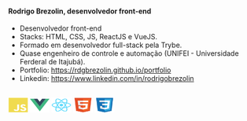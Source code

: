 #### Rodrigo Brezolin, desenvolvedor front-end

* Desenvolvedor front-end
* Stacks: HTML, CSS, JS, ReactJS e VueJS.
* Formado em desenvolvedor full-stack pela Trybe.
* Quase engenheiro de controle e automação (UNIFEI - Universidade Ferderal de Itajubá).
* Portfolio: https://rdgbrezolin.github.io/portfolio
* Linkedin: https://www.linkedin.com/in/rodrigobrezolin

<div style="display: inline_block"><br>
  <img align="center" alt="rodrigo-Js" height="30" width="40" src="https://raw.githubusercontent.com/devicons/devicon/master/icons/javascript/javascript-plain.svg">
  <img align="center" alt="rodrigo-Ts" height="30" width="40" src="https://raw.githubusercontent.com/devicons/devicon/master/icons/vuejs/vuejs-original.svg">
  <img align="center" alt="rodrigo-React" height="30" width="40" src="https://raw.githubusercontent.com/devicons/devicon/master/icons/react/react-original.svg">
  <img align="center" alt="rodrigo-HTML" height="30" width="40" src="https://raw.githubusercontent.com/devicons/devicon/master/icons/html5/html5-original.svg">
  <img align="center" alt="rodrigo-CSS" height="30" width="40" src="https://raw.githubusercontent.com/devicons/devicon/master/icons/css3/css3-original.svg">
</div>
